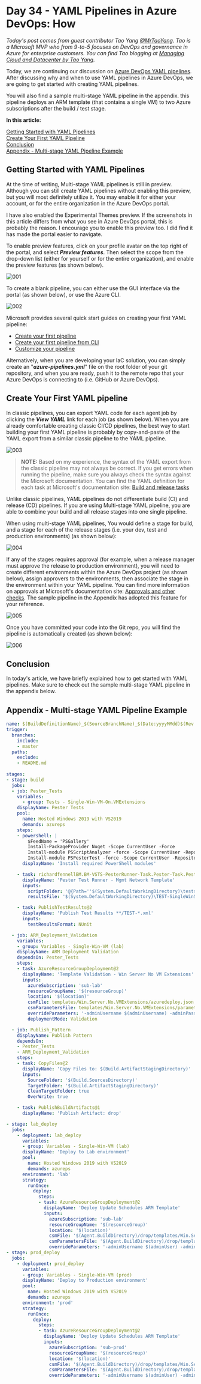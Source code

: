 # Day 34 - YAML Pipelines in Azure DevOps: How

*Today's post comes from guest contributor Tao Yang [@MrTaoYang](https://twitter.com/mrtaoyang). Tao is a Microsoft MVP who from 9-to-5 focuses on DevOps and governance in Azure for enterprise customers. You can find Tao blogging at [Managing Cloud and Datacenter by Tao Yang](https://blog.tyang.org/).*

Today, we are continuing our discussion on [Azure DevOps YAML pipelines](https://docs.microsoft.com/en-us/azure/devops/pipelines/yaml-schema?view=azure-devops&tabs=schema&WT.mc_id=DOP-MVP-5000997). After discussing why and when to use YAML pipelines in Azure DevOps, we are going to get started with creating YAML pipelines.

You will also find a sample multi-stage YAML pipeline in the appendix. this pipeline deploys an ARM template (that contains a single VM) to two Azure subscriptions after the build / test stage.

**In this article:**

[Getting Started with YAML Pipelines](#getting-started-with-yaml-pipelines) </br>
[Create Your First YAML Pipeline](#create-your-first-yaml-pipeline) </br>
[Conclusion](#conclusion) </br>
[Appendix - Multi-stage YAML Pipeline Example](#appendix---multi-stage-yaml-pipeline-example) </br>

## Getting Started with YAML Pipelines

At the time of writing, Multi-stage YAML pipelines is still in preview. Although you can still create YAML pipelines without enabling this preview, but you will most definitely utilize it. You may enable it for either your account, or for the entire organization in the Azure DevOps portal.

I have also enabled the Experimental Themes preview. If the screenshots in this article differs from what you see in Azure DevOps portal, this is probably the reason. I encourage you to enable this preview too. I did find it has made the portal easier to navigate.

To enable preview features, click on your profile avatar on the top right of the portal, and select ***Preview features***. Then select the scope from the drop-down list (either for yourself or for the entire organization), and enable the preview features (as shown below).

![001](../images/day34/day.34.yaml.pipelines.in.azure.devops.how.001.png)

To create a blank pipeline, you can either use the GUI interface via the portal (as shown below), or use the Azure CLI.

![002](../images/day34/day.34.yaml.pipelines.in.azure.devops.how.002.png)

Microsoft provides several quick start guides on creating your first YAML pipeline:
<br/>
* [Create your first pipeline](https://docs.microsoft.com/en-us/azure/devops/pipelines/create-first-pipeline?view=azure-devops&WT.mc_id=DOP-MVP-5000997)
* [Create your first pipeline from CLI](https://docs.microsoft.com/en-us/azure/devops/pipelines/create-first-pipeline-cli?view=azure-devops&WT.mc_id=DOP-MVP-5000997)
* [Customize your pipeline](https://docs.microsoft.com/en-us/azure/devops/pipelines/customize-pipeline?view=azure-devops&WT.mc_id=DOP-MVP-5000997)

Alternatively, when you are developing your IaC solution, you can simply create an "***azure-pipelines.yml***" file on the root folder of your git repository, and when you are ready, push it to the remote repo that your Azure DevOps is connecting to (i.e. GitHub or Azure DevOps).

## Create Your First YAML pipeline

In classic pipelines, you can export YAML code for each agent job by clicking the ***View YAML*** link for each job (as shown below). When you are already comfortable creating classic CI/CD pipelines, the best way to start building your first YAML pipeline is probably by copy-and-paste of the YAML export from a similar classic pipeline to the YAML pipeline.

![003](../images/day34/day.34.yaml.pipelines.in.azure.devops.how.003.png)

> **NOTE:** Based on my experience, the syntax of the YAML export from the classic pipeline may not always be correct. If you get errors when running the pipeline, make sure you always check the syntax against the Microsoft documentation. You can find the YAML definition for each task at Microsoft's documentation site: [Build and release tasks](https://docs.microsoft.com/en-us/azure/devops/pipelines/tasks/?view=azure-devops&WT.mc_id=DOP-MVP-5000997)

Unlike classic pipelines, YAML pipelines do not differentiate build (CI) and release (CD) pipelines. If you are using Multi-stage YAML pipeline, you are able to combine your build and all release stages into one single pipeline.

When using multi-stage YAML pipelines, You would define a stage for build, and a stage for each of the release stages (i.e. your dev, test and production environments) (as shown below):

![004](../images/day34/day.34.yaml.pipelines.in.azure.devops.how.004.png)

If any of the stages requires approval (for example, when a release manager must approve the release to production environment), you will need to create different environments within the Azure DevOps project (as shown below), assign approvers to the environments, then associate the stage in the environment within your YAML pipeline. You can find more information on approvals at Microsoft's documentation site: [Approvals and other checks](https://docs.microsoft.com/en-us/azure/devops/pipelines/process/approvals?view=azure-devops&WT.mc_id=DOP-MVP-5000997). The sample pipeline in the Appendix has adopted this feature for your reference.

![005](../images/day34/day.34.yaml.pipelines.in.azure.devops.how.005.png)

Once you have committed your code into the Git repo, you will find the pipeline is automatically created (as shown below):

![006](../images/day34/day.34.yaml.pipelines.in.azure.devops.how.006.png)

## Conclusion

In today's article, we have briefly explained how to get started with YAML pipelines. Make sure to check out the sample multi-stage YAML pipeline in the appendix below.

## Appendix - Multi-stage YAML Pipeline Example

~~~ yaml
name: $(BuildDefinitionName)_$(SourceBranchName)_$(Date:yyyyMMdd)$(Rev:.r)
trigger:
  branches:
    include:
    - master
  paths:
    exclude:
    - README.md
  
stages:
- stage: build
  jobs:
  - job: Pester_Tests
    variables:
      - group: Tests - Single-Win-VM-On.VMExtensions
    displayName: Pester Tests
    pool:
      name: Hosted Windows 2019 with VS2019
      demands: azureps
    steps:
    - powershell: |
        $FeedName = 'PSGallery'
        Install-PackageProvider Nuget -Scope CurrentUser -Force
        Install-module PSScriptAnalyzer -force -Scope CurrentUser -Repository $FeedName
        Install-module PSPesterTest -force -Scope CurrentUser -Repository $FeedName
      displayName: 'Install required PowerShell modules'

    - task: richardfennellBM.BM-VSTS-PesterRunner-Task.Pester-Task.Pester@8
      displayName: 'Pester Test Runner - Mgmt Network Template'
      inputs:
        scriptFolder: '@{Path=''$(System.DefaultWorkingDirectory)\tests\ARMTemplate\Test.ARMTemplate.ps1''; Parameters=@{TemplatePath =''$(System.DefaultWorkingDirectory)\templates\Win.Server.No.VMExtensions\azuredeploy.json''; parameters =$(parameters); variables = $(variables); resources = $(resources)}}'
        resultsFile: '$(System.DefaultWorkingDirectory)\TEST-SingleWinServerNoExtension.xml'

    - task: PublishTestResults@2
      displayName: 'Publish Test Results **/TEST-*.xml'
      inputs:
        testResultsFormat: NUnit

  - job: ARM_Deployment_Validation
    variables:
    - group: Variables - Single-Win-VM (lab)
    displayName: ARM Deployment Validation
    dependsOn: Pester_Tests
    steps:
    - task: AzureResourceGroupDeployment@2
      displayName: 'Template Validation - Win Server No VM Extensions'
      inputs:
        azureSubscription: 'sub-lab'
        resourceGroupName: '$(resourceGroup)'
        location: '$(location)'
        csmFile: templates/Win.Server.No.VMExtensions/azuredeploy.json
        csmParametersFile: templates/Win.Server.No.VMExtensions/parameters/lab.azuredeploy.parameters.json
        overrideParameters: '-adminUsername $(adminUsername) -adminPassword $(adminPassword)'
        deploymentMode: Validation

  - job: Publish_Pattern
    displayName: Publish Pattern
    dependsOn: 
    - Pester_Tests
    - ARM_Deployment_Validation
    steps:
    - task: CopyFiles@2
      displayName: 'Copy Files to: $(Build.ArtifactStagingDirectory)'
      inputs:
        SourceFolder: '$(Build.SourcesDirectory)'
        TargetFolder: '$(Build.ArtifactStagingDirectory)'
        CleanTargetFolder: true
        OverWrite: true

    - task: PublishBuildArtifacts@1
      displayName: 'Publish Artifact: drop'

- stage: lab_deploy
  jobs:
    - deployment: lab_deploy
      variables:
      - group: Variables - Single-Win-VM (lab)
      displayName: 'Deploy to Lab environment'
      pool:
        name: Hosted Windows 2019 with VS2019
        demands: azureps
      environment: 'lab'
      strategy:
        runOnce:
          deploy:
            steps:
            - task: AzureResourceGroupDeployment@2
              displayName: 'Deploy Update Schedules ARM Template'
              inputs:
                azureSubscription: 'sub-lab'
                resourceGroupName: '$(resourceGroup)'
                location: '$(location)'
                csmFile: '$(Agent.BuildDirectory)/drop/templates/Win.Server.No.VMExtensions/azuredeploy.json'
                csmParametersFile: '$(Agent.BuildDirectory)/drop/templates/Win.Server.No.VMExtensions/parameters/lab.azuredeploy.parameters.json'
                overrideParameters: '-adminUsername $(adminUser) -adminPassword $(adminPassword)'
- stage: prod_deploy
  jobs:
    - deployment: prod_deploy
      variables:
      - group: Variables - Single-Win-VM (prod)
      displayName: 'Deploy to Production environment'
      pool:
        name: Hosted Windows 2019 with VS2019
        demands: azureps
      environment: 'prod'
      strategy:
        runOnce:
          deploy:
            steps:
            - task: AzureResourceGroupDeployment@2
              displayName: 'Deploy Update Schedules ARM Template'
              inputs:
                azureSubscription: 'sub-prod'
                resourceGroupName: '$(resourceGroup)'
                location: '$(location)'
                csmFile: '$(Agent.BuildDirectory)/drop/templates/Win.Server.No.VMExtensions/azuredeploy.json'
                csmParametersFile: '$(Agent.BuildDirectory)/drop/templates/Win.Server.No.VMExtensions/parameters/prd.azuredeploy.parameters.json'
                overrideParameters: '-adminUsername $(adminUser) -adminPassword $(adminPassword)'
~~~
